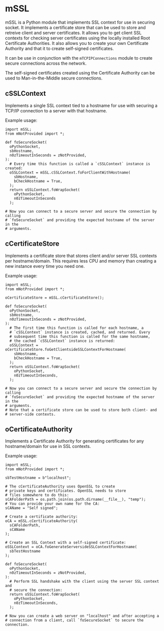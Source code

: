 mSSL
====
mSSL is a Python module that implements SSL context for use in securing socket.
It implements a certificate store that can be used to store and retreive client
and server certificates. It allows you to get client SSL contexts for checking
server certificates using the locally installed Root Certificate Authorities.
It also allows you to create your own Certificate Authority and that it to
create self-signed certificates.

It can be use in conjunction with the `mTCPIPConnections` module to create
secure connections across the network.

The self-signed certificates created using the Certificate Authority can be
used to Man-in-the-Middle secure connections.

cSSLContext
-----------
Implements a single SSL context tied to a hostname for use with securing a
TCP/IP connection to a server with that hostname.

Example usage:
```
import mSSL;
from mNotProvided import *;

def foSecureSocket(
  oPythonSocket,
  sbHostname,
  n0zTimeoutInSeconds = zNotProvided,
):
  # Every time this function is called a `cSSLContext` instance is created:
  oSSLContext = mSSL.cSSLContext.foForClientWithHostname(
    sbHostname,
    bCheckHostname = True,
  );
  return oSSLContext.foWrapSocket(
    oPythonSocket,
    n0zTimeoutInSeconds
  );

# Now you can connect to a secure server and secure the connection by calling
# `foSecureSocket` and providing the expected hostname of the server in the
# arguments.
```

cCertificateStore
-----------------
Implements a certificate store that stores client and/or server SSL contexts
per hostname/domain. This requires less CPU and memory than creating a new
instance every time you need one.

Example usage:
```
import mSSL;
from mNotProvided import *;

oCertificateStore = mSSL.cCertificateStore();

def foSecureSocket(
  oPythonSocket,
  sbHostname,
  n0zTimeoutInSeconds = zNotProvided,
):
  # The first time this function is called for each hostname, a
  # `cSSLContext` instance is created, cached, and returned. Every
  # subsequent time this function is called for the same hostname,
  # the cached `cSSLContext` instance is returned:
  oSSLContext = oCertificateStore.foGetClientsideSSLContextForHostname(
    sbHostname,
    bCheckHostname = True,
  );
  return oSSLContext.foWrapSocket(
    oPythonSocket,
    n0zTimeoutInSeconds,
  );

# Now you can connect to a secure server and secure the connection by calling
# `foSecureSocket` and providing the expected hostname of the server in the
# arguments.
# Note that a certificate store can be used to store both client- and 
# server-side contexts.
```

oCertificateAuthority
---------------------
Implements a Certificate Authority for generating certificates for any
hostname/domain for use in SSL contexts.

Example usage:
```
import mSSL;
from mNotProvided import *;

sbTestHostname = b"localhost";

# The cCertificateAuthority uses OpenSSL to create
# private keys and certificates. OpenSSL needs to store
# files somewhere to do this:
sCAFolderPath = os.path.join(os.path.dirname(__file__), "temp");
# You can provide your own name for the CA:
sCAName = "Self signed";

# Create a certificate authority:
oCA = mSSL.cCertificateAuthority(
  sCAFolderPath,
  sCAName
);

# Create an SSL Context with a self-signed certificate:
oSSLContext = oCA.foGenerateServersideSSLContextForHostname(
  sbTestHostname
);

def foSecureSocket(
  oPythonSocket,
  n0zTimeoutInSeconds = zNotProvided,
):
  # Perform SSL handshake with the client using the server SSL context and
  # secure the connection:
  return oSSLContext.foWrapSocket(
    oPythonSocket,
    n0zTimeoutInSeconds,
  );

# Now you can create a web server on "localhost" and after accepting a
# connection from a client, call `foSecureSocket` to secure the connection.
```